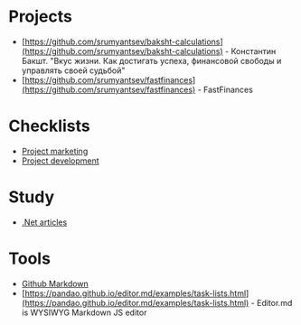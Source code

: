 # Projects
- [https://github.com/srumyantsev/baksht-calculations](https://github.com/srumyantsev/baksht-calculations) - Константин Бакшт. "Вкус жизни. Как достигать успеха, финансовой свободы и управлять своей судьбой"
- [https://github.com/srumyantsev/fastfinances](https://github.com/srumyantsev/fastfinances) - FastFinances

# Checklists
- [Project marketing](project-marketing)
- [Project development](project-development)

# Study
- [.Net articles](net-articles)

# Tools
- [Github Markdown](https://guides.github.com/features/mastering-markdown/)
- [https://pandao.github.io/editor.md/examples/task-lists.html](https://pandao.github.io/editor.md/examples/task-lists.html) - Editor.md is WYSIWYG Markdown JS editor
